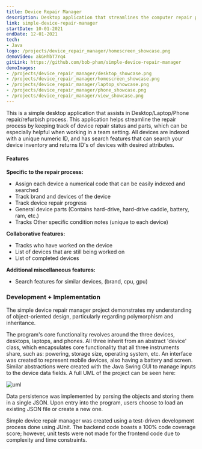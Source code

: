 ```yaml
---
title: Device Repair Manager
description: Desktop application that streamlines the computer repair process by keeping track of progress and parts
link: simple-device-repair-manager 
startDate: 10-01-2021
endDate: 12-01-2021
tech: 
- Java
logo: /projects/device_repair_manager/homescreen_showcase.png
demoVideo: akGHhbT7Yq4
gitLink: https://github.com/bob-pham/simple-device-repair-manager
demoImages:
- /projects/device_repair_manager/desktop_showcase.png
- /projects/device_repair_manager/homescreen_showcase.png
- /projects/device_repair_manager/laptop_showcase.png
- /projects/device_repair_manager/phone_showcase.png
- /projects/device_repair_manager/view_showcase.png
---
```


This is a simple desktop application that assists in Desktop/Laptop/Phone repair/refurbish process. This application helps streamline the repair process by keeping track of device repair status and parts, which can be especially helpful when working in a team setting. All devices are indexed with a unique numeric ID, and has search features that can search your device inventory and returns ID's of devices with desired attributes.

#### Features

**Specific to the repair process:**
- Assign each device a numerical code that can be easily indexed and searched
- Track brand and devices of the device
- Track device repair progress
- General device parts (Contains hard-drive, hard-drive caddie, battery, ram, etc.)
- Tracks Other specific condition notes (unique to each device)

**Collaborative features:**
- Tracks who have worked on the device
- List of devices that are still being worked on
- List of completed devices

**Additional miscellaneous features:**
- Search features for similar devices, (brand, cpu, gpu)

### Development + Implementation

The simple device repair manager project demonstrates my understanding of object-oriented design, particularly regarding polymorphism and inheritance.

The program's core functionality revolves around the three devices, desktops, laptops, and phones. All three inherit from an abstract 'device' class, which encapsulates core functionality that all three instruments share, such as: powering, storage size, operating system, etc. An interface was created to represent mobile devices, also having a battery and screen. Similar abstractions were created with the Java Swing GUI to manage inputs to the device data fields. A full UML of the project can be seen here:

![uml](/projects/device_repair_manager/UML_Design_Diagram.png)

Data persistence was implemented by parsing the objects and storing them in a single JSON. Upon entry into the program, users choose to load an existing JSON file or create a new one.

Simple device repair manager was created using a test-driven development process done using JUnit. The backend code boasts a 100% code coverage score; however, unit tests were not made for the frontend code due to complexity and time constraints.
